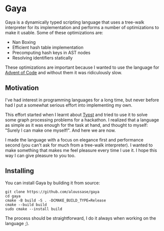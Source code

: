 # Gaya

Gaya is a dynamically typed scripting language that uses a tree-walk
interpreter for its implementation and performs a number of optimizations to
make it usable. Some of these optimizations are:

- Nan Boxing
- Efficient hash table implementation
- Precomputing hash keys in AST nodes
- Resolving identifiers statically

These optimizations are important because I wanted to use
the language for [Advent of Code](https://adventofcode.com/)
and without them it was ridiculously slow.

## Motivation

I've had interest in programming languages for a long time, but never before
had I put a somewhat serious effort into implementing my own.

This effort started when I learnt about [Typst](https://typst.app/) and tried
to use it to solve some graph processing problems for a hackathon. I realized
that a language as simple as it was enough for the task at hand, and thought to
myself: "Surely I can make one myself!". And here we are now.

I made the language with a focus on elegance first and performance second (you
can't ask for much from a tree-walk interpreter). I wanted to make something
that makes me feel pleasure every time I use it. I hope this way I can give
pleasure to you too.

## Installing

You can install Gaya by building it from source:

```
git clone https://github.com/aloussase/gaya
cd gaya
cmake -B build -S . -DCMAKE_BUILD_TYPE=Release
cmake --build build
sudo cmake --install build
```

The process should be straightforward, I do it always when working on the
language ;).
